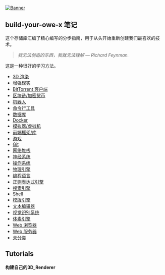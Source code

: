 [![Banner](https://codecrafters.io/images/byox-banner.gif)](https://codecrafters.io/github-banner)

## build-your-owe-x 笔记

这个存储库汇编了精心编写的分步指南，用于从头开始重新创建我们最喜欢的技术。

> *我无法创造的东西，我就无法理解 — Richard Feynman.*

这是一种很好的学习方法。

* [3D 渲染](#构建自己的3D_Renderer)
* [增强现实](#build-your-own-augmented-reality)
* [BitTorrent 客户端](#build-your-own-bittorrent-client)
* [区块链/加密货币](#build-your-own-blockchain--cryptocurrency)
* [机器人](#build-your-own-bot)
* [命令行工具](#build-your-own-command-line-tool)
* [数据库](#build-your-own-database)
* [Docker](#build-your-own-docker)
* [模拟器/虚拟机](#build-your-own-emulator--virtual-machine)
* [前端框架/库](#build-your-own-front-end-framework--library)
* [游戏](#build-your-own-game)
* [Git](#build-your-own-git)
* [网络堆栈](#build-your-own-network-stack)
* [神经系统](#build-your-own-neural-network)
* [操作系统](#build-your-own-operating-system)
* [物理引擎](#build-your-own-physics-engine)
* [编程语言](#build-your-own-programming-language)
* [正则表达式引擎](#build-your-own-regex-engine)
* [搜索引擎](#build-your-own-search-engine)
* [Shell](#build-your-own-shell)
* [模版引擎](#build-your-own-template-engine)
* [文本编辑器](#build-your-own-text-editor)
* [视觉识别系统](#build-your-own-visual-recognition-system)
* [体素引擎](#build-your-own-voxel-engine)
* [Web 浏览器](#build-your-own-web-browser)
* [Web 服务器](#build-your-own-web-server)
* [未分类](#uncategorized)


## Tutorials

#### 构建自己的3D_Renderer